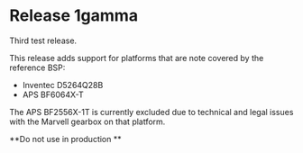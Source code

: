 # Release 1gamma

Third test release.

This release adds support for platforms that are note covered by the
reference BSP:

   * Inventec D5264Q28B
   * APS BF6064X-T

The APS BF2556X-1T is currently excluded due to technical and legal
issues with the Marvell gearbox on that platform.

**Do not use in production **
